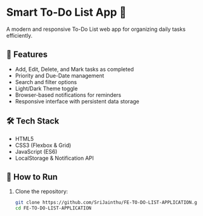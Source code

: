 # Smart To-Do List App 📝

A modern and responsive To-Do List web app for organizing daily tasks efficiently.

## 🌟 Features
- Add, Edit, Delete, and Mark tasks as completed
- Priority and Due-Date management
- Search and filter options
- Light/Dark Theme toggle
- Browser-based notifications for reminders
- Responsive interface with persistent data storage

## 🛠️ Tech Stack
- HTML5  
- CSS3 (Flexbox & Grid)  
- JavaScript (ES6)  
- LocalStorage & Notification API

## 🚀 How to Run
1. Clone the repository:
   ```bash
   git clone https://github.com/SriJainthu/FE-TO-DO-LIST-APPLICATION.git
   cd FE-TO-DO-LIST-APPLICATION
